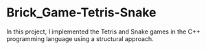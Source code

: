 # Brick_Game-Tetris-Snake
In this project, I implemented the Tetris and Snake games in the C++ programming language using a structural approach.
